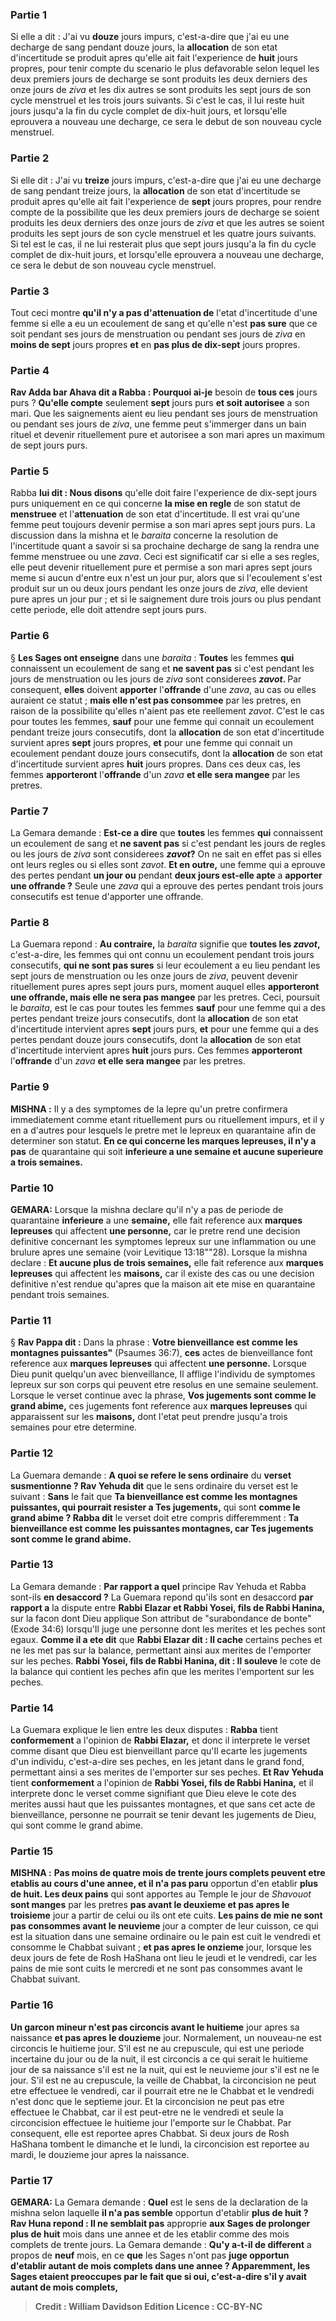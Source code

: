 
### Partie 1
Si elle a dit : J'ai vu <b>douze</b> jours impurs, c'est-a-dire que j'ai eu une decharge de sang pendant douze jours, la <b>allocation</b> de son etat d'incertitude se produit apres qu'elle ait fait l'experience de <b>huit</b> jours propres, pour tenir compte du scenario le plus defavorable selon lequel les deux premiers jours de decharge se sont produits les deux derniers des onze jours de <i>ziva</i> et les dix autres se sont produits les sept jours de son cycle menstruel et les trois jours suivants. Si c'est le cas, il lui reste huit jours jusqu'a la fin du cycle complet de dix-huit jours, et lorsqu'elle eprouvera a nouveau une decharge, ce sera le debut de son nouveau cycle menstruel.

### Partie 2
Si elle dit : J'ai vu <b>treize</b> jours impurs, c'est-a-dire que j'ai eu une decharge de sang pendant treize jours, la <b>allocation</b> de son etat d'incertitude se produit apres qu'elle ait fait l'experience de <b>sept</b> jours propres, pour rendre compte de la possibilite que les deux premiers jours de decharge se soient produits les deux derniers des onze jours de <i>ziva</i> et que les autres se soient produits les sept jours de son cycle menstruel et les quatre jours suivants. Si tel est le cas, il ne lui resterait plus que sept jours jusqu'a la fin du cycle complet de dix-huit jours, et lorsqu'elle eprouvera a nouveau une decharge, ce sera le debut de son nouveau cycle menstruel.

### Partie 3
Tout ceci montre <b>qu'il n'y a pas d'attenuation de</b> l'etat d'incertitude d'une femme si elle a eu un ecoulement de sang et qu'elle n'est <b>pas sure</b> que ce soit pendant ses jours de menstruation ou pendant ses jours de <i>ziva</i> en <b>moins de sept</b> jours propres <b>et</b> en <b>pas plus de dix-sept</b> jours propres.

### Partie 4
<b>Rav Adda bar Ahava dit a Rabba : Pourquoi ai-je</b> besoin de <b>tous ces</b> jours purs ? <b>Qu'elle compte</b> seulement <b>sept</b> jours purs <b>et soit autorisee</b> a son mari. Que les saignements aient eu lieu pendant ses jours de menstruation ou pendant ses jours de <i>ziva</i>, une femme peut s'immerger dans un bain rituel et devenir rituellement pure et autorisee a son mari apres un maximum de sept jours purs.

### Partie 5
Rabba <b>lui dit : Nous disons</b> qu'elle doit faire l'experience de dix-sept jours purs uniquement en ce qui concerne <b>la mise en regle</b> de son statut de <b>menstruee</b> et l'<b>attenuation</b> de son etat d'incertitude. Il est vrai qu'une femme peut toujours devenir permise a son mari apres sept jours purs. La discussion dans la mishna et le <i>baraita</i> concerne la resolution de l'incertitude quant a savoir si sa prochaine decharge de sang la rendra une femme menstruee ou une <i>zava</i>. Ceci est significatif car si elle a ses regles, elle peut devenir rituellement pure et permise a son mari apres sept jours meme si aucun d'entre eux n'est un jour pur, alors que si l'ecoulement s'est produit sur un ou deux jours pendant les onze jours de <i>ziva</i>, elle devient pure apres un jour pur ; et si le saignement dure trois jours ou plus pendant cette periode, elle doit attendre sept jours purs.

### Partie 6
§ <b>Les Sages ont enseigne</b> dans une <i>baraita</i> : <b>Toutes</b> les femmes <b>qui</b> connaissent un ecoulement de sang et <b>ne savent pas</b> si c'est pendant les jours de menstruation ou les jours de <i>ziva</i> sont considerees <b><i>zavot</i>. </b> Par consequent, <b>elles</b> doivent <b>apporter</b> l'<b>offrande</b> d'une <i>zava</i>, au cas ou elles auraient ce statut ; <b>mais elle n'est pas consommee</b> par les pretres, en raison de la possibilite qu'elles n'aient pas ete reellement <i>zavot</i>. C'est le cas pour toutes les femmes, <b>sauf</b> pour une femme qui connait un ecoulement pendant treize jours consecutifs, dont la <b>allocation</b> de son etat d'incertitude survient apres <b>sept</b> jours propres, <b>et</b> pour une femme qui connait un ecoulement pendant douze jours consecutifs, dont la <b>allocation</b> de son etat d'incertitude survient apres <b>huit</b> jours propres. Dans ces deux cas, les femmes <b>apporteront</b> l'<b>offrande</b> d'un <i>zava</i> <b>et elle sera mangee</b> par les pretres.

### Partie 7
La Gemara demande : <b>Est-ce a dire</b> que <b>toutes</b> les femmes <b>qui</b> connaissent un ecoulement de sang et <b>ne savent pas</b> si c'est pendant les jours de regles ou les jours de <i>ziva</i> sont considerees <b><i>zavot</i>?</b> On ne sait en effet pas si elles ont leurs regles ou si elles sont <i>zavot</i>. <b>Et en outre,</b> une femme qui a eprouve des pertes pendant <b>un jour ou</b> pendant <b>deux jours est-elle apte</b> a <b>apporter une offrande ?</b> Seule une <i>zava</i> qui a eprouve des pertes pendant trois jours consecutifs est tenue d'apporter une offrande.

### Partie 8
La Guemara repond : <b>Au contraire,</b> la <i>baraita</i> signifie que <b>toutes les <i>zavot</i>,</b> c'est-a-dire, les femmes qui ont connu un ecoulement pendant trois jours consecutifs, <b>qui ne sont pas sures</b> si leur ecoulement a eu lieu pendant les sept jours de menstruation ou les onze jours de <i>ziva</i>, peuvent devenir rituellement pures apres sept jours purs, moment auquel elles <b>apporteront une offrande, mais elle ne sera pas mangee</b> par les pretres. Ceci, poursuit le <i>baraita</i>, est le cas pour toutes les femmes <b>sauf</b> pour une femme qui a des pertes pendant treize jours consecutifs, dont la <b>allocation</b> de son etat d'incertitude intervient apres <b>sept</b> jours purs, <b>et</b> pour une femme qui a des pertes pendant douze jours consecutifs, dont la <b>allocation</b> de son etat d'incertitude intervient apres <b>huit</b> jours purs. Ces femmes <b>apporteront</b> l'<b>offrande</b> d'un <i>zava</i> <b>et elle sera mangee</b> par les pretres.

### Partie 9
<strong>MISHNA :</strong> Il y a des symptomes de la lepre qu'un pretre confirmera immediatement comme etant rituellement purs ou rituellement impurs, et il y en a d'autres pour lesquels le pretre met le lepreux en quarantaine afin de determiner son statut. <b>En ce qui concerne les marques lepreuses, il n'y a pas</b> de quarantaine qui soit <b>inferieure a une semaine et aucune superieure a trois semaines.</b>

### Partie 10
<strong>GEMARA:</strong> Lorsque la mishna declare qu'il n'y a pas de periode de quarantaine <b>inferieure</b> a une <b>semaine,</b> elle fait reference aux <b>marques lepreuses</b> qui affectent <b>une personne,</b> car le pretre rend une decision definitive concernant les symptomes lepreux sur une inflammation ou une brulure apres une semaine (voir Levitique 13:18""28). Lorsque la mishna declare : <b>Et aucune plus de trois semaines,</b> elle fait reference aux <b>marques lepreuses</b> qui affectent les <b>maisons,</b> car il existe des cas ou une decision definitive n'est rendue qu'apres que la maison ait ete mise en quarantaine pendant trois semaines.

### Partie 11
§ <b>Rav Pappa dit :</b> Dans la phrase : <b>Votre bienveillance est comme les montagnes puissantes"</b> (Psaumes 36:7), <b>ces</b> actes de bienveillance font reference aux <b>marques lepreuses</b> qui affectent <b>une personne.</b> Lorsque Dieu punit quelqu'un avec bienveillance, Il afflige l'individu de symptomes lepreux sur son corps qui peuvent etre resolus en une semaine seulement. Lorsque le verset continue avec la phrase, <b>Vos jugements sont comme le grand abime,</b> ces jugements font reference aux <b>marques lepreuses</b> qui apparaissent sur les <b>maisons,</b> dont l'etat peut prendre jusqu'a trois semaines pour etre determine.

### Partie 12
La Guemara demande : <b>A quoi se refere le sens ordinaire</b> du <b>verset susmentionne ? Rav Yehuda dit</b> que le sens ordinaire du verset est le suivant : <b>Sans</b> le fait que <b>Ta bienveillance est comme les montagnes puissantes, qui pourrait resister a Tes jugements,</b> qui sont <b>comme le grand abime ? Rabba dit</b> le verset doit etre compris differemment : <b>Ta bienveillance est comme les puissantes montagnes, car Tes jugements sont comme le grand abime.</b>

### Partie 13
La Gemara demande : <b>Par rapport a quel</b> principe Rav Yehuda et Rabba sont-ils <b>en desaccord ?</b> La Guemara repond qu'ils sont en desaccord <b>par rapport a</b> la dispute entre <b>Rabbi Elazar et Rabbi Yosei, fils de Rabbi Hanina,</b> sur la facon dont Dieu applique Son attribut de "surabondance de bonte" (Exode 34:6) lorsqu'Il juge une personne dont les merites et les peches sont egaux. <b>Comme il a ete dit</b> que <b>Rabbi Elazar dit : Il cache</b> certains peches et ne les met pas sur la balance, permettant ainsi aux merites de l'emporter sur les peches. <b>Rabbi Yosei, fils de Rabbi Hanina, dit : Il souleve</b> le cote de la balance qui contient les peches afin que les merites l'emportent sur les peches.

### Partie 14
La Guemara explique le lien entre les deux disputes : <b>Rabba</b> tient <b>conformement</b> a l'opinion de <b>Rabbi Elazar,</b> et donc il interprete le verset comme disant que Dieu est bienveillant parce qu'Il ecarte les jugements d'un individu, c'est-a-dire ses peches, en les jetant dans le grand fond, permettant ainsi a ses merites de l'emporter sur ses peches. <b>Et Rav Yehuda</b> tient <b>conformement</b> a l'opinion de <b>Rabbi Yosei, fils de Rabbi Hanina,</b> et il interprete donc le verset comme signifiant que Dieu eleve le cote des merites aussi haut que les puissantes montagnes, et que sans cet acte de bienveillance, personne ne pourrait se tenir devant les jugements de Dieu, qui sont comme le grand abime.

### Partie 15
<strong>MISHNA :</strong> <b>Pas moins de quatre <b>mois de trente jours</b> complets peuvent etre etablis <b>au cours</b> d'une annee, et il n'a pas paru</b> opportun d'en etablir <b>plus de huit. Les deux pains</b> qui sont apportes au Temple le jour de <i>Shavouot</i> <b>sont manges</b> par les pretres <b>pas avant le deuxieme et pas apres le troisieme</b> jour a partir de celui ou ils ont ete cuits. <b>Les pains de mie ne sont pas consommes avant le neuvieme</b> jour a compter de leur cuisson, ce qui est la situation dans une semaine ordinaire ou le pain est cuit le vendredi et consomme le Chabbat suivant ; <b>et pas apres le onzieme</b> jour, lorsque les deux jours de fete de Rosh HaShana ont lieu le jeudi et le vendredi, car les pains de mie sont cuits le mercredi et ne sont pas consommes avant le Chabbat suivant.

### Partie 16
<b>Un garcon mineur n'est pas circoncis avant le huitieme</b> jour apres sa naissance <b>et pas apres le douzieme</b> jour. Normalement, un nouveau-ne est circoncis le huitieme jour. S'il est ne au crepuscule, qui est une periode incertaine du jour ou de la nuit, il est circoncis a ce qui serait le huitieme jour de sa naissance s'il est ne la nuit, qui est le neuvieme jour s'il est ne le jour. S'il est ne au crepuscule, la veille de Chabbat, la circoncision ne peut etre effectuee le vendredi, car il pourrait etre ne le Chabbat et le vendredi n'est donc que le septieme jour. Et la circoncision ne peut pas etre effectuee le Chabbat, car il est peut-etre ne le vendredi et seule la circoncision effectuee le huitieme jour l'emporte sur le Chabbat. Par consequent, elle est reportee apres Chabbat. Si deux jours de Rosh HaShana tombent le dimanche et le lundi, la circoncision est reportee au mardi, le douzieme jour apres la naissance.

### Partie 17
<strong>GEMARA:</strong> La Gemara demande : <b>Quel</b> est le sens de la declaration de la mishna selon laquelle <b>il n'a pas semble</b> opportun d'etablir <b>plus de huit ? Rav Huna repond : Il ne semblait pas</b> approprie <b>aux Sages de prolonger plus de huit</b> mois dans une annee et de les etablir comme des mois complets de trente jours. La Gemara demande : <b>Qu'y a-t-il de different</b> a propos de <b>neuf</b> mois, en ce <b>que</b> les Sages n'ont pas <b>juge opportun d'etablir autant de mois complets dans une annee ? Apparemment, les Sages etaient preoccupes par le fait que <b>si oui,</b> c'est-a-dire s'il y avait autant de mois complets,

>Credit : William Davidson Edition
>Licence : CC-BY-NC
